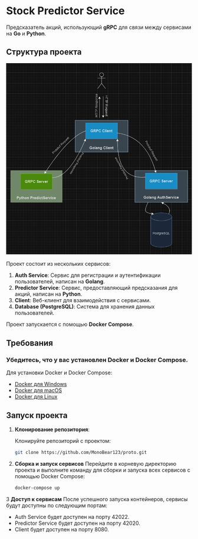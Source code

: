 # Stock Predictor Service
Предсказатель акций, использующий **gRPC** для связи между сервисами на **Go** и **Python**.

## Структура проекта
![Структура проекта](art/structure.png)

Проект состоит из нескольких сервисов:

1. **Auth Service**: Сервис для регистрации и аутентификации пользователей, написан на **Golang**.
2. **Predictor Service**: Сервис, предоставляющий предсказания для акций, написан на **Python**.
3. **Client**: Веб-клиент для взаимодействия с сервисами.
4. **Database (PostgreSQL)**: Система для хранения данных пользователей.

Проект запускается с помощью **Docker Compose**.

## Требования

### Убедитесь, что у вас установлен Docker и Docker Compose.

Для установки Docker и Docker Compose:

- [Docker для Windows](https://docs.docker.com/desktop/setup/install/windows-install/)
- [Docker для macOS](https://docs.docker.com/desktop/setup/install/mac-install/)
- [Docker для Linux](https://docs.docker.com/engine/install/)

## Запуск проекта

1. **Клонирование репозитория**:

   Клонируйте репозиторий с проектом:

   ```bash
   git clone https://github.com/MonoBear123/proto.git
   
2. **Сборка и запуск сервисов**
   Перейдите в корневую директорию проекта и выполните команду для сборки и запуска всех сервисов с помощью Docker Compose:

   ```bash
   docker-compose up

3 **Доступ к сервисам**
После успешного запуска контейнеров, сервисы будут доступны по следующим портам:

- Auth Service будет доступен на порту 42022.
- Predictor Service будет доступен на порту 42020.
- Client будет доступен на порту 8080.
     
